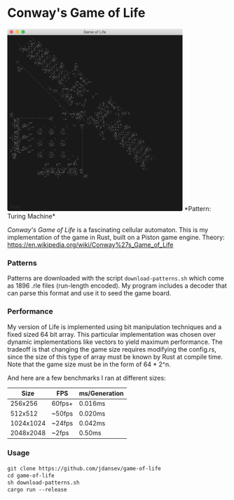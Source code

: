 # Conway's Game of Life

<p align="left">
  <img src="./turingmachine.png" width="400" >
  *Pattern: Turing Machine*
</p>

*Conway's Game of Life* is a fascinating cellular automaton. This is my implementation of the game in Rust, built on a Piston game engine. Theory: https://en.wikipedia.org/wiki/Conway%27s_Game_of_Life

### Patterns
Patterns are downloaded with the script `download-patterns.sh` which come as 1896 .rle files (run-length encoded). My program includes a decoder that can parse this format and use it to seed the game board.

### Performance
My version of Life is implemented using bit manipulation techniques and a fixed sized 64 bit array. This particular  implementation was chosen over dynamic implementations like vectors to yield maximum performance. The tradeoff is that changing the game size requires modifying the config.rs, since the size of this type of array must be known by Rust at compile time.
Note that the game size must be in the form of 64 * 2^n.

And here are a few benchmarks I ran at different sizes:

Size | FPS | ms/Generation
-----|-----|----------
256x256 | 60fps+ | 0.016ms
512x512 | ~50fps | 0.020ms
1024x1024 | ~24fps | 0.042ms
2048x2048 | ~2fps | 0.50ms

### Usage
```
git clone https://github.com/jdansev/game-of-life
cd game-of-life
sh download-patterns.sh
cargo run --release
```
